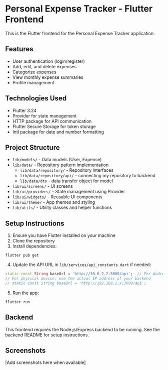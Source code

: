 # Personal Expense Tracker - Flutter Frontend

This is the Flutter frontend for the Personal Expense Tracker application.

## Features

- User authentication (login/register)
- Add, edit, and delete expenses
- Categorize expenses
- View monthly expense summaries
- Profile management

## Technologies Used

- Flutter 3.24
- Provider for state management
- HTTP package for API communication
- Flutter Secure Storage for token storage
- Intl package for date and number formatting

## Project Structure

- `lib/models/` - Data models (User, Expense)
- `lib/data/` - Repository pattern implementation
  - `lib/data/repository/` - Repository interfaces
  - `lib/data/repository/api/` - connecting my repository to backend
  - `lib/data/dto` - data transfer object for model
- `lib/ui/screens/` - UI screens
- `lib/ui/providers/` - State management using Provider
- `lib/ui/widgets/` - Reusable UI components
- `lib/ui/theme/` - App themes and styling
- `lib/utils/` - Utility classes and helper functions

## Setup Instructions

1. Ensure you have Flutter installed on your machine
2. Clone the repository
3. Install dependencies:
```
flutter pub get
```

4. Update the API URL in `lib/services/api_constants.dart` if needed:
```dart
static const String baseUrl = 'http://10.0.2.2:3000/api';  // For Android emulator
// For physical device, use the actual IP address of your backend
// static const String baseUrl = 'http://192.168.1.x:3000/api';
```

5. Run the app:
```
flutter run
```

## Backend

This frontend requires the Node.js/Express backend to be running. See the backend README for setup instructions.

## Screenshots

[Add screenshots here when available]
